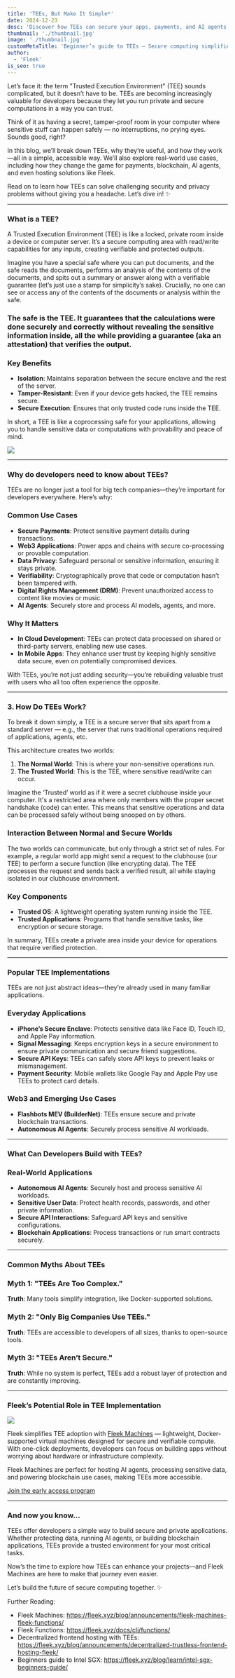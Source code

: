 ```yaml
---
title: 'TEEs, But Make It Simple*'
date: 2024-12-23
desc: 'Discover how TEEs can secure your apps, payments, and AI agents. Learn the basics, real-world use cases, and how Fleek Machines simplify TEE adoption.'
thumbnail: './thumbnail.jpg'
image: './thumbnail.jpg'
customMetaTitle: 'Beginner’s guide to TEEs – Secure computing simplified'
author:
  - 'Fleek'
is_seo: true
---
```


Let’s face it: the term "Trusted Execution Environment" (TEE) sounds complicated, but it doesn’t have to be. TEEs are becoming increasingly valuable for developers because they let you run private and secure computations in a way you can trust.

Think of it as having a secret, tamper-proof room in your computer where sensitive stuff can happen safely — no interruptions, no prying eyes. Sounds good, right?

In this blog, we’ll break down TEEs, why they’re useful, and how they work—all in a simple, accessible way. We’ll also explore real-world use cases, including how they change the game for payments, blockchain, AI agents, and even hosting solutions like Fleek.

Read on to learn how TEEs can solve challenging security and privacy problems without giving you a headache. Let’s dive in! ✨

---

### **What is a TEE?**

A Trusted Execution Environment (TEE) is like a locked, private room inside a device or computer server. It’s a secure computing area with read/write capabilities for any inputs, creating verifiable and protected outputs.

Imagine you have a special safe where you can put documents, and the safe reads the documents, performs an analysis of the contents of the documents, and spits out a summary or answer along with a verifiable guarantee (let’s just use a stamp for simplicity’s sake). Crucially, no one can see or access any of the contents of the documents or analysis within the safe.

### The safe is the TEE. It guarantees that the calculations were done securely and correctly without revealing the sensitive information inside, all the while providing a guarantee (aka an attestation) that verifies the output.

### **Key Benefits**

- **Isolation**: Maintains separation between the secure enclave and the rest of the server.
- **Tamper-Resistant**: Even if your device gets hacked, the TEE remains secure.
- **Secure Execution**: Ensures that only trusted code runs inside the TEE.

In short, a TEE is like a coprocessing safe for your applications, allowing you to handle sensitive data or computations with provability and peace of mind.

![](./police.gif)

---

### **Why do developers need to know about TEEs?**

TEEs are no longer just a tool for big tech companies—they’re important for developers everywhere. Here’s why:

### **Common Use Cases**

- **Secure Payments**: Protect sensitive payment details during transactions.
- **Web3 Applications**: Power apps and chains with secure co-processing or provable computation.
- **Data Privacy**: Safeguard personal or sensitive information, ensuring it stays private.
- **Verifiability**: Cryptographically prove that code or computation hasn’t been tampered with.
- **Digital Rights Management (DRM)**: Prevent unauthorized access to content like movies or music.
- **AI Agents**: Securely store and process AI models, agents, and more.

### **Why It Matters**

- **In Cloud Development**: TEEs can protect data processed on shared or third-party servers, enabling new use cases.
- **In Mobile Apps**: They enhance user trust by keeping highly sensitive data secure, even on potentially compromised devices.

With TEEs, you’re not just adding security—you’re rebuilding valuable trust with users who all too often experience the opposite.

---

### **3. How Do TEEs Work?**

To break it down simply, a TEE is a secure server that sits apart from a standard server — e.g., the server that runs traditional operations required of applications, agents, etc.

This architecture creates two worlds:

1. **The Normal World**: This is where your non-sensitive operations run.
2. **The Trusted World**: This is the TEE, where sensitive read/write can occur.

Imagine the ‘Trusted’ world as if it were a secret clubhouse inside your computer. It's a restricted area where only members with the proper secret handshake (code) can enter. This means that sensitive operations and data can be processed safely without being snooped on by others.

### **Interaction Between Normal and Secure Worlds**

The two worlds can communicate, but only through a strict set of rules. For example, a regular world app might send a request to the clubhouse (our TEE) to perform a secure function (like encrypting data). The TEE processes the request and sends back a verified result, all while staying isolated in our clubhouse environment.

### **Key Components**

- **Trusted OS**: A lightweight operating system running inside the TEE.
- **Trusted Applications**: Programs that handle sensitive tasks, like encryption or secure storage.

In summary, TEEs create a private area inside your device for operations that require verified protection.

---

### **Popular TEE Implementations**

TEEs are not just abstract ideas—they’re already used in many familiar applications.

### **Everyday Applications**

- **iPhone’s Secure Enclave**: Protects sensitive data like Face ID, Touch ID, and Apple Pay information.
- **Signal Messaging**: Keeps encryption keys in a secure environment to ensure private communication and secure friend suggestions.
- **Secure API Keys**: TEEs can safely store API keys to prevent leaks or mismanagement.
- **Payment Security**: Mobile wallets like Google Pay and Apple Pay use TEEs to protect card details.

### **Web3 and Emerging Use Cases**

- **Flashbots MEV (BuilderNet)**: TEEs ensure secure and private blockchain transactions.
- **Autonomous AI Agents**: Securely process sensitive AI workloads.

---

### **What Can Developers Build with TEEs?**

### **Real-World Applications**

- **Autonomous AI Agents**: Securely host and process sensitive AI workloads.
- **Sensitive User Data**: Protect health records, passwords, and other private information.
- **Secure API Interactions**: Safeguard API keys and sensitive configurations.
- **Blockchain Applications**: Process transactions or run smart contracts securely.

---

### **Common Myths About TEEs**

### **Myth 1: "TEEs Are Too Complex."**

**Truth**: Many tools simplify integration, like Docker-supported solutions.

### **Myth 2: "Only Big Companies Use TEEs."**

**Truth**: TEEs are accessible to developers of all sizes, thanks to open-source tools.

### **Myth 3: "TEEs Aren’t Secure."**

**Truth**: While no system is perfect, TEEs add a robust layer of protection and are constantly improving.

---

### **Fleek’s Potential Role in TEE Implementation**

![](./fleek-machines.png)

Fleek simplifies TEE adoption with [Fleek Machines](https://fleek.xyz/blog/announcements/fleek-machines-fleek-functions/) — lightweight, Docker-supported virtual machines designed for secure and verifiable compute. With one-click deployments, developers can focus on building apps without worrying about hardware or infrastructure complexity.

Fleek Machines are perfect for hosting AI agents, processing sensitive data, and powering blockchain use cases, making TEEs more accessible.

[Join the early access program](https://fleek.typeform.com/machinesaccess)

---

### **And now you know…**

TEEs offer developers a simple way to build secure and private applications. Whether protecting data, running AI agents, or building blockchain applications, TEEs provide a trusted environment for your most critical tasks.

Now’s the time to explore how TEEs can enhance your projects—and Fleek Machines are here to make that journey even easier.

Let’s build the future of secure computing together. ✨

Further Reading:

- Fleek Machines: https://fleek.xyz/blog/announcements/fleek-machines-fleek-functions/
- Fleek Functions: https://fleek.xyz/docs/cli/functions/
- Decentralized frontend hosting with TEEs: https://fleek.xyz/blog/announcements/decentralized-trustless-frontend-hosting-fleek/
- Beginners guide to Intel SGX: https://fleek.xyz/blog/learn/intel-sgx-beginners-guide/
